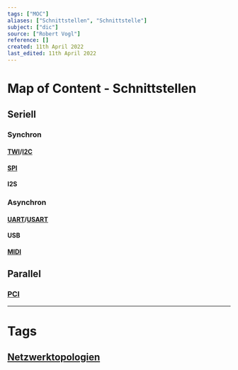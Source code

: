 ```yaml
---
tags: ["MOC"]
aliases: ["Schnittstellen", "Schnittstelle"]
subject: ["dic"]
source: ["Robert Vogl"]
reference: []
created: 11th April 2022
last_edited: 11th April 2022
---
```

# Map of Content - Schnittstellen
## Seriell
### Synchron
#### [TWI](digitaltechnik/TWI.md)/[I2C](digitaltechnik/TWI.md)
#### [SPI](digitaltechnik/SPI.md)
#### I2S
### Asynchron
#### [UART](digitaltechnik/USART.md)/[USART](digitaltechnik/USART.md)
#### USB
#### [MIDI](digitaltechnik/MIDI.md)

## Parallel
### [PCI](https://de.wikipedia.org/wiki/Peripheral_Component_Interconnect)

---
# Tags
## [Netzwerktopologien](netzwerk-technik/ksn%20(3)/Netzwerktopologien.md)